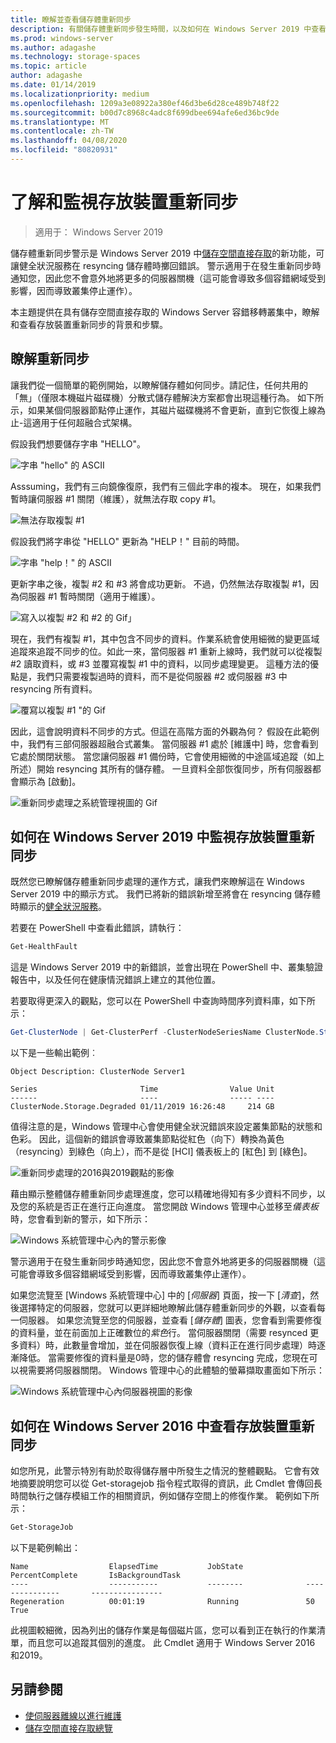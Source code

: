 ```yaml
---
title: 瞭解並查看儲存體重新同步
description: 有關儲存體重新同步發生時間，以及如何在 Windows Server 2019 中查看的詳細資訊。
ms.prod: windows-server
ms.author: adagashe
ms.technology: storage-spaces
ms.topic: article
author: adagashe
ms.date: 01/14/2019
ms.localizationpriority: medium
ms.openlocfilehash: 1209a3e08922a380ef46d3be6d28ce489b748f22
ms.sourcegitcommit: b00d7c8968c4adc8f699dbee694afe6ed36bc9de
ms.translationtype: MT
ms.contentlocale: zh-TW
ms.lasthandoff: 04/08/2020
ms.locfileid: "80820931"
---
```

# <a name="understand-and-monitor-storage-resync"></a>了解和監視存放裝置重新同步

>適用于： Windows Server 2019

儲存體重新同步警示是 Windows Server 2019 中[儲存空間直接存取](storage-spaces-direct-overview.md)的新功能，可讓健全狀況服務在 resyncing 儲存體時擲回錯誤。 警示適用于在發生重新同步時通知您，因此您不會意外地將更多的伺服器關機（這可能會導致多個容錯網域受到影響，因而導致叢集停止運作）。 

本主題提供在具有儲存空間直接存取的 Windows Server 容錯移轉叢集中，瞭解和查看存放裝置重新同步的背景和步驟。

## <a name="understanding-resync"></a>瞭解重新同步

讓我們從一個簡單的範例開始，以瞭解儲存體如何同步。請記住，任何共用的「無」（僅限本機磁片磁碟機）分散式儲存體解決方案都會出現這種行為。 如下所示，如果某個伺服器節點停止運作，其磁片磁碟機將不會更新，直到它恢復上線為止-這適用于任何超融合式架構。 

假設我們想要儲存字串 "HELLO"。 

![字串 "hello" 的 ASCII](media/understand-storage-resync/hello.png)

Asssuming，我們有三向鏡像復原，我們有三個此字串的複本。 現在，如果我們暫時讓伺服器 #1 關閉（維護），就無法存取 copy #1。

![無法存取複製 #1](media/understand-storage-resync/copy1.png)

假設我們將字串從 "HELLO" 更新為 "HELP！" 目前的時間。

![字串 "help！" 的 ASCII](media/understand-storage-resync/help.png)

更新字串之後，複製 #2 和 #3 將會成功更新。 不過，仍然無法存取複製 #1，因為伺服器 #1 暫時關閉（適用于維護）。 

![寫入以複製 #2 和 #2 的 Gif」](media/understand-storage-resync/write.gif)

現在，我們有複製 #1，其中包含不同步的資料。作業系統會使用細微的變更區域追蹤來追蹤不同步的位。如此一來，當伺服器 #1 重新上線時，我們就可以從複製 #2 讀取資料，或 #3 並覆寫複製 #1 中的資料，以同步處理變更。 這種方法的優點是，我們只需要複製過時的資料，而不是從伺服器 #2 或伺服器 #3 中 resyncing 所有資料。

![覆寫以複製 #1 "的 Gif](media/understand-storage-resync/overwrite.gif)

因此，這會說明資料不同步的方式。但這在高階方面的外觀為何？ 假設在此範例中，我們有三部伺服器超融合式叢集。 當伺服器 #1 處於 [維護中] 時，您會看到它處於關閉狀態。 當您讓伺服器 #1 備份時，它會使用細微的中途區域追蹤（如上所述）開始 resyncing 其所有的儲存體。 一旦資料全部恢復同步，所有伺服器都會顯示為 [啟動]。

![重新同步處理之系統管理視圖的 Gif](media/understand-storage-resync/admin.gif)

## <a name="how-to-monitor-storage-resync-in-windows-server-2019"></a>如何在 Windows Server 2019 中監視存放裝置重新同步

既然您已瞭解儲存體重新同步處理的運作方式，讓我們來瞭解這在 Windows Server 2019 中的顯示方式。 我們已將新的錯誤新增至將會在 resyncing 儲存體時顯示的[健全狀況服務](../../failover-clustering/health-service-overview.md)。

若要在 PowerShell 中查看此錯誤，請執行：

``` PowerShell
Get-HealthFault
```

這是 Windows Server 2019 中的新錯誤，並會出現在 PowerShell 中、叢集驗證報告中，以及任何在健康情況錯誤上建立的其他位置。 

若要取得更深入的觀點，您可以在 PowerShell 中查詢時間序列資料庫，如下所示：

```PowerShell
Get-ClusterNode | Get-ClusterPerf -ClusterNodeSeriesName ClusterNode.Storage.Degraded
```
以下是一些輸出範例︰

```
Object Description: ClusterNode Server1

Series                       Time                Value Unit
------                       ----                ----- ----
ClusterNode.Storage.Degraded 01/11/2019 16:26:48     214 GB
```

值得注意的是，Windows 管理中心會使用健全狀況錯誤來設定叢集節點的狀態和色彩。 因此，這個新的錯誤會導致叢集節點從紅色（向下）轉換為黃色（resyncing）到綠色（向上），而不是從 [HCI] 儀表板上的 [紅色] 到 [綠色]。

![重新同步處理的2016與2019觀點的影像](media/understand-storage-resync/compare.png)

藉由顯示整體儲存體重新同步處理進度，您可以精確地得知有多少資料不同步，以及您的系統是否正在進行正向進度。 當您開啟 Windows 管理中心並移至*儀表板*時，您會看到新的警示，如下所示：

![Windows 系統管理中心內的警示影像](media/understand-storage-resync/alert.png)

警示適用于在發生重新同步時通知您，因此您不會意外地將更多的伺服器關機（這可能會導致多個容錯網域受到影響，因而導致叢集停止運作）。 

如果您流覽至 [Windows 系統管理中心] 中的 [*伺服器*] 頁面，按一下 [*清查*]，然後選擇特定的伺服器，您就可以更詳細地瞭解此儲存體重新同步的外觀，以查看每一伺服器。 如果您流覽至您的伺服器，並查看 [*儲存體*] 圖表，您會看到需要修復的資料量，並在前面加上正確數位的*紫色*行。 當伺服器關閉（需要 resynced 更多資料）時，此數量會增加，並在伺服器恢復上線（資料正在進行同步處理）時逐漸降低。 當需要修復的資料量是0時，您的儲存體會 resyncing 完成，您現在可以視需要將伺服器關閉。 Windows 管理中心的此體驗的螢幕擷取畫面如下所示：

![Windows 系統管理中心內伺服器視圖的影像](media/understand-storage-resync/server.png)

## <a name="how-to-see-storage-resync-in-windows-server-2016"></a>如何在 Windows Server 2016 中查看存放裝置重新同步

如您所見，此警示特別有助於取得儲存層中所發生之情況的整體觀點。 它會有效地摘要說明您可以從 Get-storagejob 指令程式取得的資訊，此 Cmdlet 會傳回長時間執行之儲存模組工作的相關資訊，例如儲存空間上的修復作業。 範例如下所示：

```PowerShell
Get-StorageJob
```

以下是範例輸出：

```
Name                  ElapsedTime           JobState              PercentComplete       IsBackgroundTask
----                  -----------           --------              ---------------       ----------------
Regeneration          00:01:19              Running               50                    True

```

此視圖較細微，因為列出的儲存作業是每個磁片區，您可以看到正在執行的作業清單，而且您可以追蹤其個別的進度。 此 Cmdlet 適用于 Windows Server 2016 和2019。

## <a name="see-also"></a>另請參閱

- [使伺服器離線以進行維護](maintain-servers.md)
- [儲存空間直接存取總覽](storage-spaces-direct-overview.md)